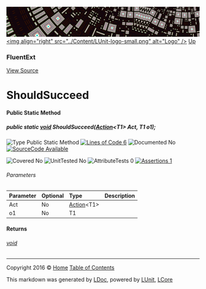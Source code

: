 ![](../Content/LUnit-banner-small.png "")
[&lt;img align=&quot;right&quot; src=&quot;../Content/LUnit-logo-small.png&quot; alt=&quot;Logo&quot; /&gt;](../../README.md)
[Up](FluentExt.md)

### FluentExt
[View Source](../Extensions/FluentExt.cs)

# ShouldSucceed

#### Public Static Method

##### public static <a href="https://msdn.microsoft.com/en-us/library/system.void.aspx" alt="">void</a> ShouldSucceed(<a href="https://msdn.microsoft.com/en-us/library/018hxwa8.aspx" alt="" target="_blank">Action</a>&lt;T1&gt; Act, T1 o1);

![Type Public Static Method](http://b.repl.ca/v1/Type-Public%20Static%20Method-blue.png "") [![Lines of Code 6](http://b.repl.ca/v1/Lines%20of%20Code-6-blue.png "")](../Extensions/FluentExt.cs#L28)    ![Documented No](http://b.repl.ca/v1/Documented-No-red.png "") [![SourceCode Available](http://b.repl.ca/v1/SourceCode-Available-brightgreen.png "")](../Extensions/FluentExt.cs#L28)

![Covered No](http://b.repl.ca/v1/Covered-No-red.png "") ![UnitTested No](http://b.repl.ca/v1/UnitTested-No-lightgrey.png "") ![AttributeTests 0](http://b.repl.ca/v1/AttributeTests-0-lightgrey.png "") [![Assertions 1](http://b.repl.ca/v1/Assertions-1-brightgreen.png "")](../Extensions/FluentExt.cs)

###### Parameters

Parameter | Optional | Type | Description
:---  | :---  | :---  | :--- 
Act | No | <a href="https://msdn.microsoft.com/en-us/library/018hxwa8.aspx" alt="" target="_blank">Action</a>&lt;T1&gt; | 
o1 | No | T1 | 


#### Returns

###### [void](https://msdn.microsoft.com/en-us/library/system.void.aspx)



---

Copyright 2016 &copy; [Home](../../README.md) [Table of Contents](../../TableOfContents.md)

This markdown was generated by [LDoc](https://github.com/CodeSingularity/LDoc), powered by [LUnit](https://github.com/CodeSingularity/LUnit), [LCore](https://github.com/CodeSingularity/LCore)
